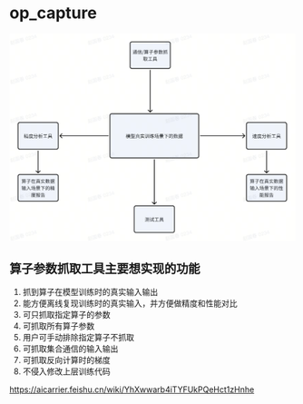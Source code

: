 # op_capture
![](op_capture.png)
## 算子参数抓取工具主要想实现的功能
1. 抓到算子在模型训练时的真实输入输出
2. 能方便离线复现训练时的真实输入，并方便做精度和性能对比
3. 可只抓取指定算子的参数
4. 可抓取所有算子参数
5. 用户可手动排除指定算子不抓取
6. 可抓取集合通信的输入输出
7. 可抓取反向计算时的梯度
8. 不侵入修改上层训练代码


https://aicarrier.feishu.cn/wiki/YhXwwarb4iTYFUkPQeHct1zHnhe